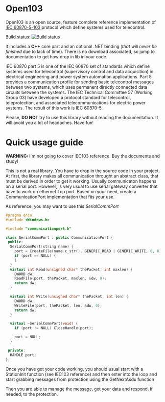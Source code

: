 Open103
=======
Open103 is an open source, feature complete reference implementation of [IEC 60870-5-103](http://en.wikipedia.org/wiki/IEC_60870-5) protocol which define systems used for telecontrol.

Build status: [![Build status](https://ci.appveyor.com/api/projects/status/81xpjfyt727fdnok/branch/master)](https://ci.appveyor.com/project/XVincentX/open103/branch/master)


It includes a **C++** core part and an optional .NET binding (_that will never be finished_ due to lack of time).
There is no download associated, so jump to documentation to get how drop in lib in your code.

IEC 60870 part 5 is one of the IEC 60870 set of standards which define systems used for telecontrol (supervisory control and data acquisition) in electrical engineering and power system automation applications. Part 5 provides a communication profile for sending basic telecontrol messages between two systems, which uses permanent directly connected data circuits between the systems. The IEC Technical Committee 57 (Working Group 03) have developed a protocol standard for telecontrol, teleprotection, and associated telecommunications for electric power systems. The result of this work is IEC 60870-5.

Please, **DO NOT** try to use this library without reading the documentation. It will avoid you a lot of headaches.
Have fun!


# Quick usage guide

**WARNING:** i'm not going to cover IEC103 reference. Buy the documents and study!

This is not a real library. You have to drop in the source code in your project.
At first, the library makes all communication throught an abstract class, that must be derived in order to get it working.
Usually communicaton happens on a serial port. However, is very usual to use serial gateway converter that have to work on ethernet Tcp port.
Based on your need, create a CommunicationPort implementation that fits your use.

As reference, you may want to use this _SerialCommPort_

```c++
#pragma once
#include <Windows.h>

#include "communicationport.h"

class SerialCommPort : public CommunicationPort {
 public:
  SerialCommPort(string name) {
    port = CreateFile(name.c_str(), GENERIC_READ | GENERIC_WRITE, 0, 0, CREATE_ALWAYS, 0, 0);
    if (port == NULL) {
    }
  }
  virtual int Read(unsigned char* thePacket, int maxlen) {
    DWORD dw;
    ReadFile(port, thePacket, maxlen, &dw, 0);
    return dw;
  }

  virtual int Write(unsigned char* thePacket, int len) {
    DWORD dw;
    WriteFile(port, thePacket, len, &dw, 0);
    return dw;
  }

  virtual ~SerialCommPort(void) {
    if (port != NULL) CloseHandle(port);

    port = NULL;
  }

 private:
  HANDLE port;
};
```

Once you have got your code working, you should usual start with a StationInit
function (see IEC103 reference) and then enter into the loop and start grabbing
messages from protection using the GetNextAsdu function

Then you are able to manage the message, get your data and respond, if needed,
 to the protection.
